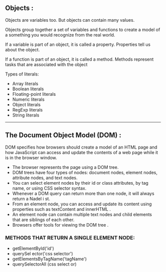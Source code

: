 ## Objects :

Objects are variables too. But objects can contain many values.

Objects group together a set of variables and functions to create a model of a something you would recognize from the real world.

If a variable is part of an object, it is called a property. Properties tell us about the object.

If a function is part of an object, it is called a method. Methods represent tasks that are associated with the object

Types of literals:

* Array literals
* Boolean literals
* Floating-point literals
* Numeric literals
* Object literals
* RegExp literals
* String literals

<hr>

## The Document Object Model (DOM) :

DOM specifies how browsers should create a model of an HTML page and how JavaScript can access and update the contents of a web page while it is in the browser window. 


* The browser represents the page using a DOM tree.
* DOM trees have four types of nodes: document nodes, element nodes, attribute nodes, and text nodes. 
* You can select element nodes by their id or class attributes, by tag name, or using CSS selector syntax. 
* Whenever a DOM query can return more than one node, it will always return a Nadel i st. 
* From an element node, you can access and update its content using properties such as textContent and innerHTML .
* An element node can contain multiple text nodes and child elements that are siblings of each other. 
* Browsers offer tools for viewing the DOM tree .  


### METHODS THAT RETURN A SINGLE ELEMENT NODE:

* getElementByld('id')
* querySel ector('css selector')
* getElementsByTagName('tagName')
* querySelectorAll (css select or)

 